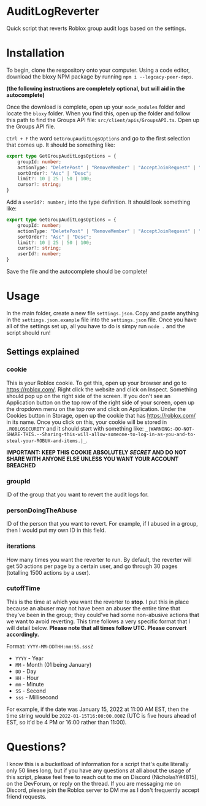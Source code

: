 # AuditLogReverter
Quick script that reverts Roblox group audit logs based on the settings.

# Installation
To begin, clone the respository onto your computer. Using a code editor, download the bloxy NPM package by running `npm i --legcacy-peer-deps`.

**(the following instructions are completely optional, but will aid in the autocomplete)**

Once the download is complete, open up your `node_modules` folder and locate the `bloxy` folder. When you find this, open up the folder and follow this path to find the Groups API file: `src/client/apis/GroupsAPI.ts`. Open up the Groups API file.

`Ctrl + F` the word `GetGroupAuditLogsOptions` and go to the first selection that comes up. It should be something like:

```ts
export type GetGroupAuditLogsOptions = {
    groupId: number;
    actionType: "DeletePost" | "RemoveMember" | "AcceptJoinRequest" | "DeclineJoinRequest" | "PostStatus" | "ChangeRank" | "BuyAd" | "SendAllyRequest" | "CreateEnemy" | "AcceptAllyRequest" | "DeclineAllyRequest" | "DeleteAlly" | "DeleteEnemy" | "AddGroupPlace" | "RemoveGroupPlace" | "CreateItems" | "ConfigureItems" | "SpendGroupFunds" | "ChangeOwner" | "Delete" | "AdjustCurrencyAmounts" | "Abandon" | "Claim" | "Rename" | "ChangeDescription" | "InviteToClan" | "KickFromClan" | "CancelCLanInvite" | "BuyClan" | "CreateGroupAsset" | "UpdateGroupAsset" | "ConfigureGroupAsset" | "RevertGroupAsset" | "CreateGroupDeveloperProduct" | "ConfigureGroupGame" | "Lock" | "Unlock" | "CreateGamePass" | "CreateBadge" | "ConfigureBadge" | "SavePlace" | "PublishPlace";
    sortOrder?: "Asc" | "Desc";
    limit?: 10 | 25 | 50 | 100;
    cursor?: string;
}
```

Add a `userId?: number;` into the type definition. It should look something like:


```ts
export type GetGroupAuditLogsOptions = {
    groupId: number;
    actionType: "DeletePost" | "RemoveMember" | "AcceptJoinRequest" | "DeclineJoinRequest" | "PostStatus" | "ChangeRank" | "BuyAd" | "SendAllyRequest" | "CreateEnemy" | "AcceptAllyRequest" | "DeclineAllyRequest" | "DeleteAlly" | "DeleteEnemy" | "AddGroupPlace" | "RemoveGroupPlace" | "CreateItems" | "ConfigureItems" | "SpendGroupFunds" | "ChangeOwner" | "Delete" | "AdjustCurrencyAmounts" | "Abandon" | "Claim" | "Rename" | "ChangeDescription" | "InviteToClan" | "KickFromClan" | "CancelCLanInvite" | "BuyClan" | "CreateGroupAsset" | "UpdateGroupAsset" | "ConfigureGroupAsset" | "RevertGroupAsset" | "CreateGroupDeveloperProduct" | "ConfigureGroupGame" | "Lock" | "Unlock" | "CreateGamePass" | "CreateBadge" | "ConfigureBadge" | "SavePlace" | "PublishPlace";
    sortOrder?: "Asc" | "Desc";
    limit?: 10 | 25 | 50 | 100;
    cursor?: string;
    userId?: number;
}
```

Save the file and the autocomplete should be complete!

# Usage

In the main folder, create a new file `settings.json`. Copy and paste anything in the `settings.json.example` file into the `settings.json` file. Once you have all of the settings set up, all you have to do is simpy run `node .` and the script should run!

## Settings explained

### cookie

This is your Roblox cookie. To get this, open up your browser and go to https://roblox.com/. Right click the website and click on Inspect. Something should pop up on the right side of the screen. If you don't see an Application button on the top row of the right side of your screen, open up the dropdown menu on the top row and click on Application. Under the Cookies button in Storage, open up the cookie that has https://roblox.com/ in its name. Once you click on this, your cookie will be stored in `.ROBLOSECURITY` and it should start with something like: `_|WARNING:-DO-NOT-SHARE-THIS.--Sharing-this-will-allow-someone-to-log-in-as-you-and-to-steal-your-ROBUX-and-items.|_`.

**IMPORTANT: KEEP THIS COOKIE ABSOLUTELY _SECRET_ AND DO NOT SHARE WITH ANYONE ELSE UNLESS YOU WANT YOUR ACCOUNT BREACHED**

### groupId

ID of the group that you want to revert the audit logs for.

### personDoingTheAbuse

ID of the person that you want to revert. For example, if I abused in a group, then I would put my own ID in this field.

### iterations

How many times you want the reverter to run. By default, the reverter will get 50 actions per page by a certain user, and go through 30 pages (totalling 1500 actions by a user).

### cutoffTime

This is the time at which you want the reverter to **stop**. I put this in place because an abuser may not have been an abuser the entire time that they've been in the group; they could've had some non-abusive actions that we want to avoid reverting. This time follows a very specific format that I will detail below. **Please note that all times follow UTC. Please convert accordingly.**

Format: `YYYY-MM-DDTHH:mm:SS.sssZ`

- `YYYY` - Year
- `MM` - Month (01 being January)
- `DD` - Day
- `HH` - Hour
- `mm` - Minute
- `SS` - Second
- `sss` - Millisecond

For example, if the date was January 15, 2022 at 11:00 AM EST, then the time string would be `2022-01-15T16:00:00.000Z` (UTC is five hours ahead of EST, so it'd be 4 PM or 16:00 rather than 11:00).

# Questions?

I know this is a bucketload of information for a script that's quite literally only 50 lines long, but if you have any questions at all about the usage of this script, please feel free to reach out to me on Discord (NicholasY#4815), on the DevForum, or reply on the thread. If you are messaging me on Discord, please join the Roblox server to DM me as I don't frequently accept friend requests.